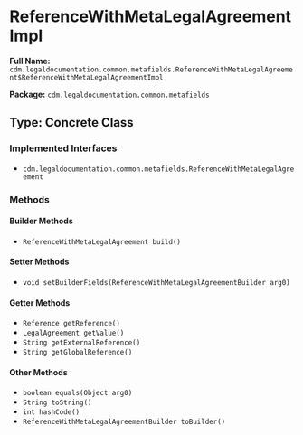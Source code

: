 # ReferenceWithMetaLegalAgreementImpl

**Full Name:** `cdm.legaldocumentation.common.metafields.ReferenceWithMetaLegalAgreement$ReferenceWithMetaLegalAgreementImpl`

**Package:** `cdm.legaldocumentation.common.metafields`

## Type: Concrete Class

### Implemented Interfaces

- `cdm.legaldocumentation.common.metafields.ReferenceWithMetaLegalAgreement`

### Methods

#### Builder Methods

- `ReferenceWithMetaLegalAgreement build()`

#### Setter Methods

- `void setBuilderFields(ReferenceWithMetaLegalAgreementBuilder arg0)`

#### Getter Methods

- `Reference getReference()`
- `LegalAgreement getValue()`
- `String getExternalReference()`
- `String getGlobalReference()`

#### Other Methods

- `boolean equals(Object arg0)`
- `String toString()`
- `int hashCode()`
- `ReferenceWithMetaLegalAgreementBuilder toBuilder()`

